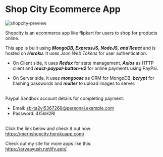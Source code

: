 # **Shop City Ecommerce App**

![shopcity-preview](https://aryaayush.netlify.app/images/react-shopcity.png)

Shopcity is an ecommerce app like flipkart for users to shop for products online.  

This app is built using ***MongoDB, ExpressJS, NodeJS, and React*** and is hosted on ***Heroku***. It uses *Json Web Tokens* for user authentication.

- On Client side, it uses ***Redux*** for state management, ***Axios*** as HTTP client and ***react-paypal-button-v2*** for online payments using PayPal.

- On Server side, it uses ***mongoose*** as ORM for MongoDB, ***bcrypt*** for hashing passwords and ***multer*** to upload images to server. 

\
Paypal Sandbox account details for completing payment:
* Email: sb-ta2vj5367268@personal.example.com
* Password: 4)5kH2Rl

\
Click the link below and check it out now:\
https://mernshopcity.herokuapp.com/

Check out my site for more apps like this:\
https://aryaayush.netlify.app/

